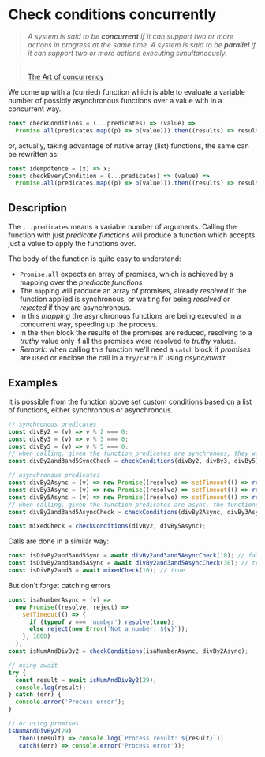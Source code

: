 # Check conditions concurrently

> _A system is said to be **concurrent** if it can support two or more actions in progress at the same time. A system is said to be **parallel** if it can support two or more actions executing simultaneously._

> <br/>[The Art of concurrency](http://shop.oreilly.com/product/9780596521547.do)

We come up with a (curried) function which is able to evaluate a variable number of possibly asynchronous functions over a value with in a concurrent way.

```js
const checkConditions = (...predicates) => (value) =>
  Promise.all(predicates.map((p) => p(value))).then((results) => results.reduce((acc, value) => acc && value, true));
```

or, actually, taking advantage of native array (list) functions, the same can be rewritten as:

```js
const idempotence = (x) => x;
const checkEveryCondition = (...predicates) => (value) =>
  Promise.all(predicates.map((p) => p(value))).then((results) => results.every(idempotence));
```

## Description

The `...predicates` means a variable number of arguments. Calling the function with just _predicate functions_ will produce a function which accepts just a value to apply the functions over.

The body of the function is quite easy to understand:

- `Promise.all` expects an array of promises, which is achieved by a mapping over the _predicate functions_
- The `map`ping will produce an array of promises, already _resolved_ if the function applied is synchronous, or waiting for being _resolved_ or _rejected_ if they are asynchronous.
- In this _mapping_ the asynchronous functions are being executed in a concurrent way, speeding up the process.
- In the `then` block the results of the promises are reduced, resolving to a _truthy_ value only if all the promises were resolved to _truthy_ values.
- _Remark_: when calling this function we'll need a `catch` block if _promises_ are used or enclose the call in a `try/catch` if using _async/await_.

## Examples

It is possible from the function above set custom conditions based on a list of functions, either synchronous or asynchronous.

```js
// synchronous predicates
const divBy2 = (v) => v % 2 === 0;
const divBy3 = (v) => v % 3 === 0;
const divBy5 = (v) => v % 5 === 0;
// when calling, given the function predicates are synchronous, they will run sequentally
const divBy2and3and5SyncCheck = checkConditions(divBy2, divBy3, divBy5);

// asynchronous predicates
const divBy2Async = (v) => new Promise((resolve) => setTimeout(() => resolve(v % 2 === 0), 1000));
const divBy3Async = (v) => new Promise((resolve) => setTimeout(() => resolve(v % 3 === 0), 500));
const divBy5Async = (v) => new Promise((resolve) => setTimeout(() => resolve(v % 5 === 0), 1000));
// when calling, given the function predicates are async, the functions will run concurrentlly
const divBy2and3and5AsyncCheck = checkConditions(divBy2Async, divBy3Async, divBy5Async);

const mixedCheck = checkConditions(divBy2, divBy5Async);
```

Calls are done in a similar way:

```js
const isDivBy2and3and5Sync = await divBy2and3and5AsyncCheck(10); // false
const isDivBy2and3and5ASync = await divBy2and3and5AsyncCheck(30); // true
const isDivBy2and5 = await mixedCheck(10); // true
```

But don't forget catching errors

```js
const isaNumberAsync = (v) =>
  new Promise((resolve, reject) =>
    setTimeout(() => {
      if (typeof v === 'number') resolve(true);
      else reject(new Error(`Not a number: ${v}`));
    }, 1800)
  );
const isNumAndDivBy2 = checkConditions(isaNumberAsync, divBy2Async);

// using await
try {
  const result = await isNumAndDivBy2(29);
  console.log(result);
} catch (err) {
  console.error('Process error');
}

// or using promises
isNumAndDivBy2(29)
  .then((result) => console.log(`Process result: ${result}`))
  .catch((err) => console.error('Process error'));
```
